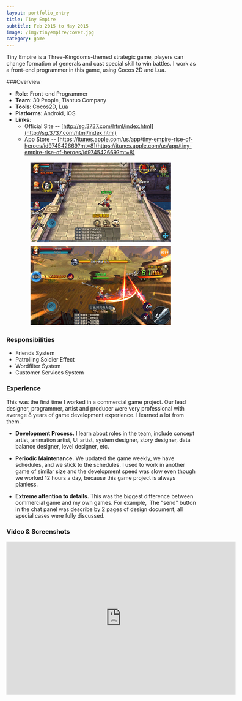 ```yaml
---
layout: portfolio_entry
title: Tiny Empire
subtitle: Feb 2015 to May 2015
image: /img/tinyempire/cover.jpg
category: game
---
```


Tiny Empire is a Three-Kingdoms-themed strategic game, players can change formation of generals and cast special skill to win battles. I work as a front-end programmer in this game, using Cocos 2D and Lua.

###Overview

* **Role**: Front-end Programmer
* **Team**: 30 People, Tiantuo Company
* **Tools**: Cocos2D, Lua
* **Platforms**: Android, iOS
* **Links**:
    * Official Site -- [http://sg.3737.com/html/index.html](http://sg.3737.com/html/index.html)
    * App Store -- [https://itunes.apple.com/us/app/tiny-empire-rise-of-heroes/id974542669?mt=8](https://itunes.apple.com/us/app/tiny-empire-rise-of-heroes/id974542669?mt=8) 

<p align="left" style="margin-left:60px;">
<img src="/img/hunter/mainscene.jpg" align="middle" style="margin:5px 3px" width="368" height="207"/>
<img src="/img/hunter/battle.jpg" align="middle" style="margin:5px 3px" width="368" height="207"/>
</p>

### Responsibilities

* Friends System
* Patrolling Soldier Effect
* Wordfilter System
* Customer Services System

### Experience

This was the first time I worked in a commercial game project. Our lead designer, programmer, artist and producer were very professional with average 8 years of game development experience. I learned a lot from them. 

* **Development Process.** I learn about roles in the team, include concept artist, animation artist, UI artist, system designer, story designer, data balance designer, level designer, etc.

* **Periodic Maintenance.** We updated the game weekly, we have schedules, and we stick to the schedules. I used to work in another game of similar size and the development speed was slow even though we worked 12 hours a day, because this game project is always planless.

* **Extreme attention to details.** This was the biggest difference between commercial game and my own games. For example,  The "send" button in the chat panel was describe by 2 pages of design document, all special cases were fully discussed.

### Video & Screenshots
<iframe width="600" height="400" src="http://www.youtube.com/embed/suq4ts3epEs" frameborder="0" allowfullscreen></iframe>

